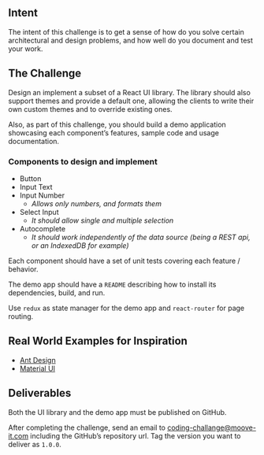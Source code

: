 ## Intent

The intent of this challenge is to get a sense of how do you solve certain architectural and design problems, and how well do you document and test your work.

## The Challenge

Design an implement a subset of a React UI library. The library should also support themes and provide a default one, allowing the clients to write their own custom themes and to override existing ones. 

Also, as part of this challenge, you should build a demo application showcasing each component’s features, sample code and usage documentation.

### Components to design and implement

- Button
- Input Text
- Input Number 
  - _Allows only numbers, and formats them_
- Select Input 
  - _It should allow single and multiple selection_
- Autocomplete
  - _It should work independently of the data source (being a REST api, or an IndexedDB for example)_

Each component should have a set of unit tests covering each feature / behavior.

The demo app should have a `README` describing how to install its dependencies, build, and run.

Use `redux` as state manager for the demo app and `react-router` for page routing.

## Real World Examples for Inspiration

- [Ant Design](https://ant.design/docs/react/introduce)
- [Material UI](https://material-ui.com/)

## Deliverables

Both the UI library and the demo app must be published on GitHub. 

After completing the challenge, send an email to coding-challange@moove-it.com including the GitHub’s repository url. Tag the version you want to deliver as `1.0.0`. 
